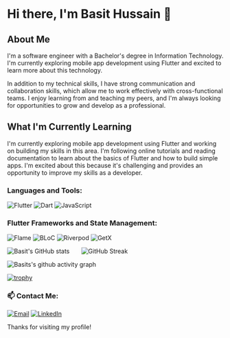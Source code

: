 # Hi there, I'm Basit Hussain 👋

## About Me
I'm a software engineer with a Bachelor's degree in Information Technology. I'm currently exploring mobile app development using Flutter and excited to learn more about this technology.

In addition to my technical skills, I have strong communication and collaboration skills, which allow me to work effectively with cross-functional teams. I enjoy learning from and teaching my peers, and I'm always looking for opportunities to grow and develop as a professional.

## What I'm Currently Learning
I'm currently exploring mobile app development using Flutter and working on building my skills in this area. I'm following online tutorials and reading documentation to learn about the basics of Flutter and how to build simple apps. I'm excited about this because it's challenging and provides an opportunity to improve my skills as a developer.

### Languages and Tools:
![Flutter](https://img.shields.io/badge/Flutter-02569B?style=flat-square&logo=flutter&logoColor=white)
![Dart](https://img.shields.io/badge/Dart-0175C2?style=flat-square&logo=dart&logoColor=white)
![JavaScript](https://img.shields.io/badge/JavaScript-F7DF1E?style=flat-square&logo=javascript&logoColor=black)

### Flutter Frameworks and State Management:
![Flame](https://img.shields.io/badge/Flame-EE1E46?style=flat-square&color=EE1E46)
![BLoC](https://img.shields.io/badge/BLoC-0091EA?style=flat-square&color=0091EA)
![Riverpod](https://img.shields.io/badge/Riverpod-42A5F5?style=flat-square&color=42A5F5)
![GetX](https://img.shields.io/badge/GetX-87CEEB?style=flat-square&color=87CEEB)


![Basit's GitHub stats](https://github-readme-stats.vercel.app/api?username=basit-h&show_icons=true&theme=gruvbox)  &nbsp;&nbsp; &nbsp;&nbsp;  ![GitHub Streak](https://github-readme-streak-stats.herokuapp.com/?user=basit-h&theme=gruvbox)

![Basits's github activity graph](https://github-readme-activity-graph.vercel.app/graph?username=basit-h&theme=gruvbox)

[![trophy](https://github-profile-trophy.vercel.app/?username=basit-h&theme=onedark)](https://github.com/ryo-ma/github-profile-trophy)

### 📫 Contact Me:
[![Email](https://img.shields.io/badge/Email-D14836?style=flat-square&logo=gmail&logoColor=white)](mailto:basit.hussain47@gmail.com)
[![LinkedIn](https://img.shields.io/badge/LinkedIn-0077B5?style=flat-square&logo=linkedin&logoColor=white)](https://www.linkedin.com/in/basit-hussain-/)


Thanks for visiting my profile!
